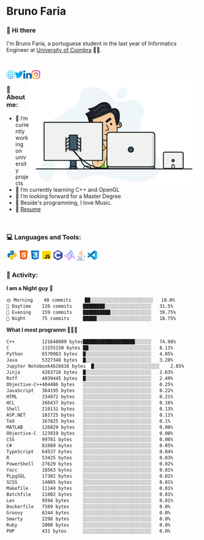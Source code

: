 # Bruno Faria

### 👋 Hi there

I'm Bruno Faria, a portuguese student in the last year of Informatics Engineer at [University of Coimbra](uc.pt/en) 👨‍🎓.

<br/>

[<img align="left" width="22px" alt="Website" src="https://github.com/brunofaria1322/brunofaria1322/blob/master/assets/social/global.svg"/>][website]
[<img align="left" width="22px" alt="Twitter" src="https://github.com/brunofaria1322/brunofaria1322/blob/master/assets/social/twitter.svg"/>][twitter]
[<img align="left" width="22px" alt="LinkedIn" src="https://github.com/brunofaria1322/brunofaria1322/blob/master/assets/social/linkedin.svg"/>][linkedin]
[<img align="left" width="22px" alt="Instagram" src="https://github.com/brunofaria1322/brunofaria1322/blob/master/assets/social/instagram.svg"/>][instagram]

<img align="right" height = "280" alt="GIF" src="https://github.com/brunofaria1322/brunofaria1322/blob/master/assets/animation.gif"/>

<br />

### 📕 About me:

- 🔭 I’m currently working on university projects
- 🌱 I’m currently learning C++ and OpenGL
- 💼 I’m looking forward for a Master Degree
- 💙 Beside's programming, I love Music.
- 📝 [Resume](https://en.wikipedia.org/wiki/HTTP_404)


<br />

### 💻 Languages and Tools:

<img align="left" width="30px" alt= "Python" src="https://github.com/brunofaria1322/brunofaria1322/blob/master/assets/skills/python.svg"/>
<img align="left" width="30px" alt= "Html5" src="https://github.com/brunofaria1322/brunofaria1322/blob/master/assets/skills/html5.svg"/>
<img align="left" width="30px" alt= "Css3" src="https://github.com/brunofaria1322/brunofaria1322/blob/master/assets/skills/css3.svg"/>
<img align="left" width="30px" alt= "JavaScript" src="https://github.com/brunofaria1322/brunofaria1322/blob/master/assets/skills/javascript.svg"/>
<img align="left" width="30px" alt= "C" src="https://github.com/brunofaria1322/brunofaria1322/blob/master/assets/skills/c.svg"/>
<img align="left" width="30px" alt= "Matlab" src="https://github.com/brunofaria1322/brunofaria1322/blob/master/assets/skills/matlab.svg"/>
<img align="left" width="30px" alt= "Java" src="https://github.com/brunofaria1322/brunofaria1322/blob/master/assets/skills/java.svg"/>
<img align="left" width="30px" alt= "Visual Studio Code" src="https://github.com/brunofaria1322/brunofaria1322/blob/master/assets/skills/vscode.svg"/>

<br />
<br />

### 🚩 Activity:

<!--START_SECTION:stats-->
**I am a Night guy 🌙** 

```text
🌞 Morning    40 commits     ██░░░░░░░░░░░░░░░░░░░░░░░	10.0% 
🌆 Daytime    126 commits    ████████░░░░░░░░░░░░░░░░░	31.5% 
🌃 Evening    159 commits    ██████████░░░░░░░░░░░░░░░	39.75% 
🌙 Night      75 commits     █████░░░░░░░░░░░░░░░░░░░░	18.75%

```
**What I most programm 👨🏽‍💻** 

```text
C++          121648089 bytes███████████████████░░░░░░	74.98% 
C            13155150 bytes ██░░░░░░░░░░░░░░░░░░░░░░░	8.11% 
Python       6570983 bytes  █░░░░░░░░░░░░░░░░░░░░░░░░	4.05% 
Java         5327348 bytes  █░░░░░░░░░░░░░░░░░░░░░░░░	3.28% 
Jupyter Notebook4626616 bytes  █░░░░░░░░░░░░░░░░░░░░░░░░	2.85% 
Jinja        4263716 bytes  █░░░░░░░░░░░░░░░░░░░░░░░░	2.63% 
Roff         4039445 bytes  █░░░░░░░░░░░░░░░░░░░░░░░░	2.49% 
Objective-C++404486 bytes   ░░░░░░░░░░░░░░░░░░░░░░░░░	0.25% 
JavaScript   364195 bytes   ░░░░░░░░░░░░░░░░░░░░░░░░░	0.22% 
HTML         334972 bytes   ░░░░░░░░░░░░░░░░░░░░░░░░░	0.21% 
HCL          266437 bytes   ░░░░░░░░░░░░░░░░░░░░░░░░░	0.16% 
Shell        210131 bytes   ░░░░░░░░░░░░░░░░░░░░░░░░░	0.13% 
ASP.NET      181725 bytes   ░░░░░░░░░░░░░░░░░░░░░░░░░	0.11% 
TeX          167825 bytes   ░░░░░░░░░░░░░░░░░░░░░░░░░	0.1% 
MATLAB       126829 bytes   ░░░░░░░░░░░░░░░░░░░░░░░░░	0.08% 
Objective-C  123919 bytes   ░░░░░░░░░░░░░░░░░░░░░░░░░	0.08% 
CSS          99781 bytes    ░░░░░░░░░░░░░░░░░░░░░░░░░	0.06% 
C#           81689 bytes    ░░░░░░░░░░░░░░░░░░░░░░░░░	0.05% 
TypeScript   64537 bytes    ░░░░░░░░░░░░░░░░░░░░░░░░░	0.04% 
R            53425 bytes    ░░░░░░░░░░░░░░░░░░░░░░░░░	0.03% 
PowerShell   27629 bytes    ░░░░░░░░░░░░░░░░░░░░░░░░░	0.02% 
Yacc         18563 bytes    ░░░░░░░░░░░░░░░░░░░░░░░░░	0.01% 
PLpgSQL      17302 bytes    ░░░░░░░░░░░░░░░░░░░░░░░░░	0.01% 
SCSS         14085 bytes    ░░░░░░░░░░░░░░░░░░░░░░░░░	0.01% 
Makefile     11144 bytes    ░░░░░░░░░░░░░░░░░░░░░░░░░	0.01% 
Batchfile    11002 bytes    ░░░░░░░░░░░░░░░░░░░░░░░░░	0.01% 
Lex          9594 bytes     ░░░░░░░░░░░░░░░░░░░░░░░░░	0.01% 
Dockerfile   7589 bytes     ░░░░░░░░░░░░░░░░░░░░░░░░░	0.0% 
Groovy       6244 bytes     ░░░░░░░░░░░░░░░░░░░░░░░░░	0.0% 
Smarty       2298 bytes     ░░░░░░░░░░░░░░░░░░░░░░░░░	0.0% 
Ruby         2000 bytes     ░░░░░░░░░░░░░░░░░░░░░░░░░	0.0% 
PHP          431 bytes      ░░░░░░░░░░░░░░░░░░░░░░░░░	0.0%
```


<!--END_SECTION:stats-->


[website]: https://brunofaria1322.github.io
[twitter]: https://twitter.com/brunofaria_1322
[instagram]: https://instagram.com/brunofaria_1322
[linkedin]: https://linkedin.com/in/bruno-faria
